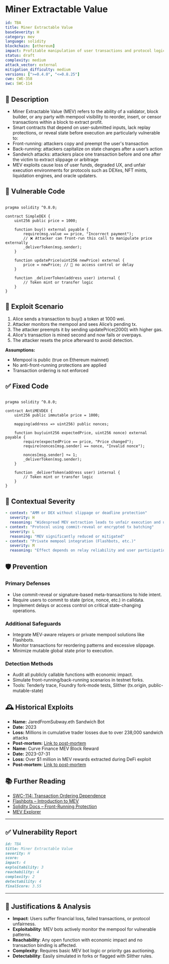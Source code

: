 # Miner Extractable Value 
 
```YAML
id: TBA
title: Miner Extractable Value
baseSeverity: H
category: mev
language: solidity
blockchain: [ethereum]
impact: Profitable manipulation of user transactions and protocol logic
status: draft
complexity: medium
attack_vector: external
mitigation_difficulty: medium
versions: [">=0.4.0", "<=0.8.25"]
cwe: CWE-358
swc: SWC-114
```

## 📝 Description

- Miner Extractable Value (MEV) refers to the ability of a validator, block builder, or any party with mempool visibility to reorder, insert, or censor transactions within a block to extract profit. 
- Smart contracts that depend on user-submitted inputs, lack replay protections, or reveal state before execution are particularly vulnerable to:
- Front-running: attackers copy and preempt the user's transaction
- Back-running: attackers capitalize on state changes after a user’s action
- Sandwich attacks: attackers place one transaction before and one after the victim to extract slippage or arbitrage
- MEV exploits cause loss of user funds, degraded UX, and unfair execution environments for protocols such as DEXes, NFT mints, liquidation engines, and oracle updaters.

## 🚨 Vulnerable Code

```solidity

pragma solidity ^0.8.0;

contract SimpleDEX {
    uint256 public price = 1000;

    function buy() external payable {
        require(msg.value == price, "Incorrect payment");
        // ❌ Attacker can front-run this call to manipulate price externally
        _deliverToken(msg.sender);
    }

    function updatePrice(uint256 newPrice) external {
        price = newPrice; // 🧨 no access control or delay
    }

    function _deliverToken(address user) internal {
        // Token mint or transfer logic
    }
}
```

## 🧪 Exploit Scenario

1. Alice sends a transaction to buy() a token at 1000 wei.
2. Attacker monitors the mempool and sees Alice’s pending tx.
3. The attacker preempts it by sending updatePrice(2000) with higher gas.
4. Alice's transaction is mined second and now fails or overpays.
5. The attacker resets the price afterward to avoid detection.

**Assumptions:**

- Mempool is public (true on Ethereum mainnet)
- No anti-front-running protections are applied
- Transaction ordering is not enforced

## ✅ Fixed Code

```solidity

pragma solidity ^0.8.0;

contract AntiMEVDEX {
    uint256 public immutable price = 1000;

    mapping(address => uint256) public nonces;

    function buy(uint256 expectedPrice, uint256 nonce) external payable {
        require(expectedPrice == price, "Price changed");
        require(nonces[msg.sender] == nonce, "Invalid nonce");

        nonces[msg.sender] += 1;
        _deliverToken(msg.sender);
    }

    function _deliverToken(address user) internal {
        // Token mint or transfer logic
    }
}
```

## 🧭 Contextual Severity

```yaml
- context: "AMM or DEX without slippage or deadline protection"
  severity: H
  reasoning: "Widespread MEV extraction leads to unfair execution and user loss"
- context: "Protocol using commit-reveal or encrypted tx batching"
  severity: L
  reasoning: "MEV significantly reduced or mitigated"
- context: "Private mempool integration (Flashbots, etc.)"
  severity: M
  reasoning: "Effect depends on relay reliability and user participation"
```

## 🛡️ Prevention

### Primary Defenses

- Use commit-reveal or signature-based meta-transactions to hide intent.
- Require users to commit to state (price, nonce, etc.) in calldata.
- Implement delays or access control on critical state-changing operations.

### Additional Safeguards

- Integrate MEV-aware relayers or private mempool solutions like Flashbots.
- Monitor transactions for reordering patterns and excessive slippage.
- Minimize mutable global state prior to execution.

### Detection Methods

- Audit all publicly callable functions with economic impact.
- Simulate front-running/back-running scenarios in testnet forks.
- Tools: Tenderly trace, Foundry fork-mode tests, Slither (tx.origin, public-mutable-state)

## 🕰️ Historical Exploits

- **Name:** JaredFromSubway.eth Sandwich Bot 
- **Date:** 2023 
- **Loss:** Millions in cumulative trader losses due to over 238,000 sandwich attacks 
- **Post-mortem:** [Link to post-mortem](https://www.coinmetro.com/learning-lab/mev-maximal-extractable-value-explained) 
- **Name:** Curve Finance MEV Block Reward 
- **Date:** 2023-07-31 
- **Loss:** Over $1 million in MEV rewards extracted during DeFi exploit 
- **Post-mortem:** [Link to post-mortem](https://cointelegraph.com/news/ethereum-million-dollar-mev-block-reward-amid-curve-finance-exploit) 
  
## 📚 Further Reading

- [SWC-114: Transaction Ordering Dependence](https://swcregistry.io/docs/SWC-114/)
- [Flashbots – Introduction to MEV](https://docs.flashbots.net/)
- [Solidity Docs – Front-Running Protection](https://docs.soliditylang.org/en/latest/security-considerations.html#front-running) 
- [MEV Explorer](https://explore.flashbots.net/)

--- 

## ✅ Vulnerability Report
```markdown
id: TBA
title: Miner Extractable Value 
severity: H
score:
impact: 4  
exploitability: 3 
reachability: 4  
complexity: 2  
detectability: 4  
finalScore: 3.55
```

---

## 📄 Justifications & Analysis

- **Impact**: Users suffer financial loss, failed transactions, or protocol unfairness.
- **Exploitability**: MEV bots actively monitor the mempool for vulnerable patterns.
- **Reachability**: Any open function with economic impact and no transaction binding is affected.
- **Complexity**: Requires basic MEV bot logic or priority gas auctioning.
- **Detectability**: Easily simulated in forks or flagged with Slither rules.